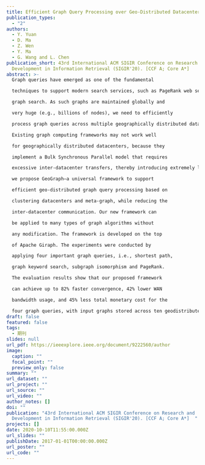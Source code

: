```yaml
---
title: Efficient Graph Query Processing over Geo-Distributed Datacenters
publication_types:
  - "2"
authors:
  - Y. Yuan
  - D. Ma
  - Z. Wen
  - Y. Ma
  - G. Wang and L. Chen
publication_short: 43rd International ACM SIGIR Conference on Research and
  Development in Information Retrieval (SIGIR'20). [CCF A; Core A*]
abstract: >-
  Graph queries have emerged as one of the fundamental

  techniques to support modern search services, such as PageRank web search, social networking search and knowledge

  graph search. As such graphs are maintained globally and

  very huge (e.g., billions of nodes), we need to efficiently

  process graph queries across multiple geographically distributed datacenters, running geo-distributed graph queries.

  Existing graph computing frameworks may not work well

  for geographically distributed datacenters, because they

  implement a Bulk Synchronous Parallel model that requires

  excessive inter-datacenter transfers, thereby introducing extremely large latency for query processing. In this paper,

  we propose GeoGraph–a universal framework to support

  efficient geo-distributed graph query processing based on

  clustering datacenters and meta-graph, while reducing the

  inter-datacenter communication. Our new framework can

  be applied to many types of graph algorithms without

  any modification. The framework is developed on the top

  of Apache Giraph. The experiments were conducted by

  applying four important graph queries, i.e., shortest path,

  graph keyword search, subgraph isomorphism and PageRank.

  The evaluation results show that our proposed framework

  can achieve up to 82% faster convergence, 42% lower WAN

  bandwidth usage, and 45% less total monetary cost for the

  four graph queries, with input graphs stored across ten geodistributed datacenters.
draft: false
featured: false
tags:
  - 期刊
slides: null
url_pdf: https://ieeexplore.ieee.org/document/9222560/author
image:
  caption: ""
  focal_point: ""
  preview_only: false
summary: ""
url_dataset: ""
url_project: ""
url_source: ""
url_video: ""
author_notes: []
doi: ""
publication: "43rd International ACM SIGIR Conference on Research and
  Development in Information Retrieval (SIGIR'20). [CCF A; Core A*]  "
projects: []
date: 2020-10-10T11:55:00.000Z
url_slides: ""
publishDate: 2017-01-01T00:00:00.000Z
url_poster: ""
url_code: ""
---
```

